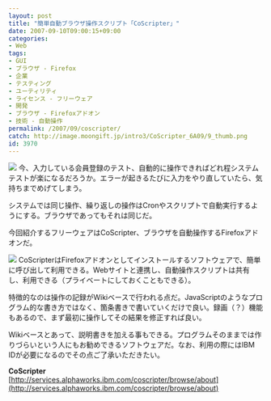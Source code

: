 ```yaml
---
layout: post
title: "簡単自動ブラウザ操作スクリプト「CoScripter」"
date: 2007-09-10T09:00:15+09:00
categories:
- Web
tags: 
- GUI
- ブラウザ - Firefox
- 企業
- テスティング
- ユーティリティ
- ライセンス - フリーウェア
- 開発
- ブラウザ - Firefoxアドオン
- 技術 - 自動操作
permalink: /2007/09/coscripter/
catch: http://image.moongift.jp/intro3/CoScripter_6A09/9_thumb.png
id: 3970
---
```

[![](http://image.moongift.jp/intro3/CoScripter_6A09/10_thumb.png)](http://image.moongift.jp/intro3/CoScripter_6A09/102.png) 今、入力している会員登録のテスト、自動的に操作できればどれ程システムテストが楽になるだろうか。エラーが起きるたびに入力をやり直していたら、気持ちまでめげてしまう。   
  
システムでは同じ操作、繰り返しの操作はCronやスクリプトで自動実行するようにする。ブラウザであってもそれは同じだ。   
  
今回紹介するフリーウェアはCoScripter、ブラウザを自動操作するFirefoxアドオンだ。   
  
<!--more-->  
  
[![](http://image.moongift.jp/intro3/CoScripter_6A09/9_thumb.png)](http://image.moongift.jp/intro3/CoScripter_6A09/92.png) CoScripterはFirefoxアドオンとしてインストールするソフトウェアで、簡単に呼び出して利用できる。Webサイトと連携し、自動操作スクリプトは共有し、利用できる（プライベートにしておくこともできる）。   
  
特徴的なのは操作の記録がWikiベースで行われる点だ。JavaScriptのようなプログラム的な書き方ではなく、箇条書きで書いていくだけで良い。録画（？）機能もあるので、まず最初に操作してその結果を修正すれば良い。   
  
Wikiベースとあって、説明書きを加える事もできる。プログラムそのままでは作りづらいという人にもお勧めできるソフトウェアだ。なお、利用の際にはIBM IDが必要になるのでその点ご了承いただきたい。   
  
**CoScripter**  
[http://services.alphaworks.ibm.com/coscripter/browse/about](http://services.alphaworks.ibm.com/coscripter/browse/about)
